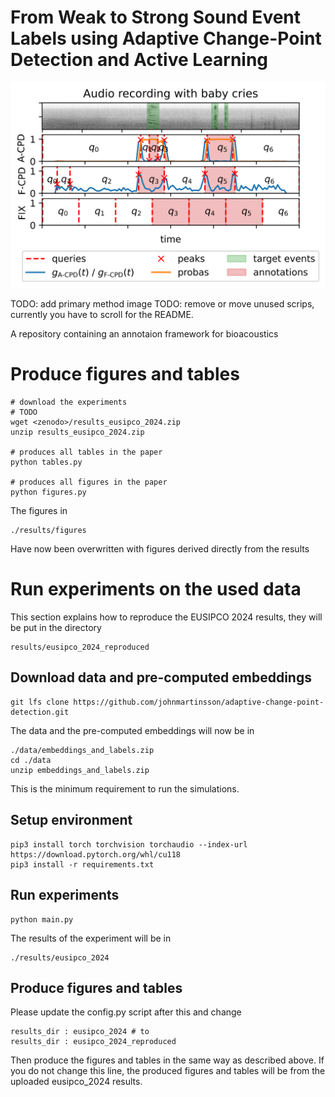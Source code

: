 # From Weak to Strong Sound Event Labels using Adaptive Change-Point Detection and Active Learning

![Figure 2](results/figures/figure_2.png)


TODO: add primary method image
TODO: remove or move unused scrips, currently you have to scroll for the README.


A repository containing an annotaion framework for bioacoustics

# Produce figures and tables
    # download the experiments
    # TODO
    wget <zenodo>/results_eusipco_2024.zip
    unzip results_eusipco_2024.zip

    # produces all tables in the paper
    python tables.py

    # produces all figures in the paper
    python figures.py

The figures in

    ./results/figures

Have now been overwritten with figures derived directly from the results

# Run experiments on the used data
This section explains how to reproduce the EUSIPCO 2024 results, they will be put in the directory

    results/eusipco_2024_reproduced

## Download data and pre-computed embeddings

    git lfs clone https://github.com/johnmartinsson/adaptive-change-point-detection.git

The data and the pre-computed embeddings will now be in

    ./data/embeddings_and_labels.zip
    cd ./data
    unzip embeddings_and_labels.zip

This is the minimum requirement to run the simulations.

## Setup environment

    pip3 install torch torchvision torchaudio --index-url https://download.pytorch.org/whl/cu118
    pip3 install -r requirements.txt

## Run experiments

    python main.py

The results of the experiment will be in

    ./results/eusipco_2024

## Produce figures and tables

Please update the config.py script after this and change

    results_dir : eusipco_2024 # to
    results_dir : eusipco_2024_reproduced

Then produce the figures and tables in the same way as described above. If you do not change this line, the produced figures and tables will be from the uploaded eusipco_2024 results.
